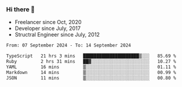 ### Hi there 👋

- Freelancer since Oct, 2020
- Developer since July, 2017
- Structral Engineer since July, 2012

<!--START_SECTION:waka-->

```txt
From: 07 September 2024 - To: 14 September 2024

TypeScript   21 hrs 3 mins   █████████████████████▒░░░   85.69 %
Ruby         2 hrs 31 mins   ██▓░░░░░░░░░░░░░░░░░░░░░░   10.27 %
YAML         16 mins         ▒░░░░░░░░░░░░░░░░░░░░░░░░   01.11 %
Markdown     14 mins         ▒░░░░░░░░░░░░░░░░░░░░░░░░   00.99 %
JSON         11 mins         ▒░░░░░░░░░░░░░░░░░░░░░░░░   00.80 %
```

<!--END_SECTION:waka-->
